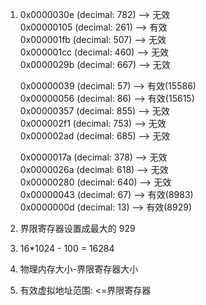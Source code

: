 1. 0x0000030e (decimal:  782) --> 无效  
   0x00000105 (decimal:  261) --> 有效  
   0x000001fb (decimal:  507) --> 无效  
   0x000001cc (decimal:  460) --> 无效  
   0x0000029b (decimal:  667) --> 无效  
     
   0x00000039 (decimal:   57) --> 有效(15586)  
   0x00000056 (decimal:   86) --> 有效(15615)  
   0x00000357 (decimal:  855) --> 无效  
   0x000002f1 (decimal:  753) --> 无效  
   0x000002ad (decimal:  685) --> 无效  
     
   0x0000017a (decimal:  378) --> 无效  
   0x0000026a (decimal:  618) --> 无效  
   0x00000280 (decimal:  640) --> 无效  
   0x00000043 (decimal:   67) --> 有效(8983)  
   0x0000000d (decimal:   13) --> 有效(8929)  
2. 界限寄存器设置成最大的 929  
3. 16*1024 - 100 = 16284  
4. 物理内存大小-界限寄存器大小  
5. 有效虚拟地址范围: <=界限寄存器  